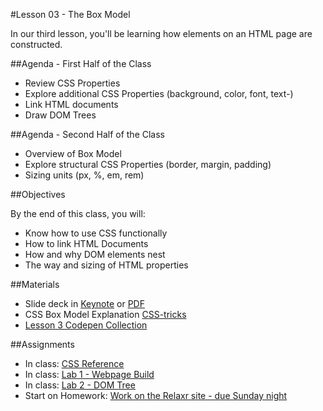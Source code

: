 #Lesson 03 - The Box Model

In our third lesson, you'll be learning how elements on an HTML page are constructed.

##Agenda - First Half of the Class

*	Review CSS Properties
* Explore additional CSS Properties (background, color, font, text-)
* Link HTML documents
* Draw DOM Trees

##Agenda - Second Half of the Class

* Overview of Box Model
* Explore structural CSS Properties (border, margin, padding)
* Sizing units (px, %, em, rem)

##Objectives

By the end of this class, you will:

* Know how to use CSS functionally
* How to link HTML Documents
* How and why DOM elements nest
* The way and sizing of HTML properties


##Materials

* Slide deck in [Keynote](GA-FEWD-lesson03-box-model.key) or [PDF](GA-FEWD-lesson03-box-model.pdf)
* CSS Box Model Explanation [CSS-tricks](https://css-tricks.com/the-css-box-model/)
* [Lesson 3 Codepen Collection](http://codepen.io/collection/XbrBEB/)


##Assignments
* In class: [CSS Reference](https://github.com/ga-students/FEWD-DC-25/tree/master/Week_02_Styling/03_box_model/assignments/00-css-reference)
* In class: [Lab 1 - Webpage Build](https://github.com/ga-students/FEWD-DC-25/tree/master/Week_02_Styling/03_box_model/assignments/01-practice-makes-perfect)
* In class: [Lab 2 - DOM Tree](https://github.com/ga-students/FEWD-DC-25/tree/master/Week_02_Styling/03_box_model/assignments/02-dom-tree)
* Start on Homework: [Work on the Relaxr site - due Sunday night](https://github.com/ga-students/FEWD-DC-25/tree/master/Week_02_Styling/homework)
